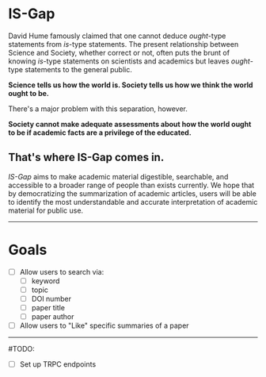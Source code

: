 # IS-Gap

David Hume famously claimed that one cannot deduce _ought_-type statements from _is_-type statements. The present relationship between Science and Society, whether correct or not, often puts the brunt of knowing _is_-type statements on scientists and academics but leaves _ought_-type statements to the general public.

**Science tells us how the world is. Society tells us how we think the world ought to be.**

There's a major problem with this separation, however.

**Society cannot make adequate assessments about how the world ought to be if academic facts are a privilege of the educated.**

## That's where IS-Gap comes in.

_IS-Gap_ aims to make academic material digestible, searchable, and accessible to a broader range of people than exists currently. We hope that by democratizing the summarization of academic articles, users will be able to identify the most understandable and accurate interpretation of academic material for public use.

---

# Goals

- [ ] Allow users to search via:
  - [ ] keyword
  - [ ] topic
  - [ ] DOI number
  - [ ] paper title
  - [ ] paper author
- [ ] Allow users to "Like" specific summaries of a paper

---

#TODO:

- [ ] Set up TRPC endpoints
